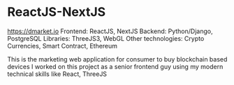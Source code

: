 # ReactJS-NextJS

https://dmarket.io
Frontend: ReactJS, NextJS
Backend: Python/Django, PostgreSQL
Libraries: ThreeJS3, WebGL
Other technologies: Crypto Currencies, Smart Contract, Ethereum

This is the marketing web application for consumer to buy blockchain based devices
I worked on this project as a senior frontend guy using my modern technical skills like React, ThreeJS
